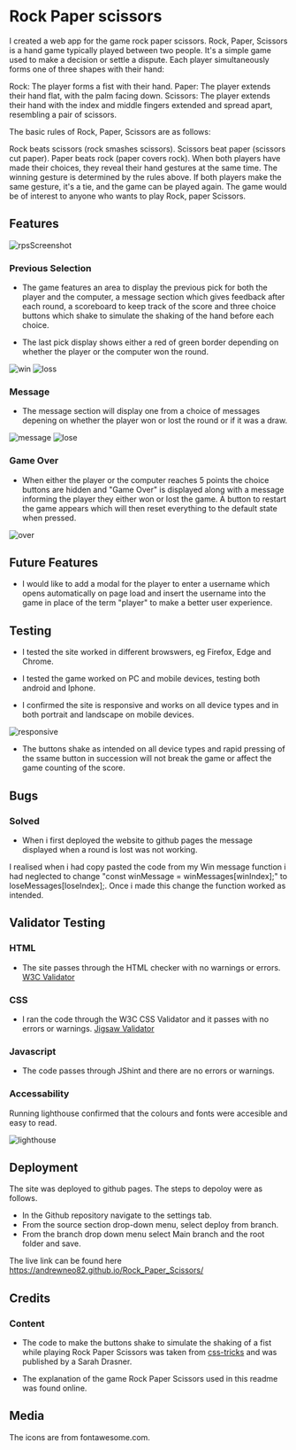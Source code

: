 # Rock Paper scissors

I created a web app for the game rock paper scissors. Rock, Paper, Scissors is a hand game typically played between two people. It's a simple game used to make a decision or settle a dispute. Each player simultaneously forms one of three shapes with their hand:

Rock: The player forms a fist with their hand.
Paper: The player extends their hand flat, with the palm facing down.
Scissors: The player extends their hand with the index and middle fingers extended and spread apart, resembling a pair of scissors.

The basic rules of Rock, Paper, Scissors are as follows:

Rock beats scissors (rock smashes scissors).
Scissors beat paper (scissors cut paper).
Paper beats rock (paper covers rock).
When both players have made their choices, they reveal their hand gestures at the same time. The winning gesture is determined by the rules above. If both players make the same gesture, it's a tie, and the game can be played again. The game would be of interest to anyone who wants to play Rock, paper Scissors.

## Features 

![rpsScreenshot](https://github.com/AndrewNeo82/Rock_Paper_Scissors/assets/90483176/c24d3e27-65af-4f29-901e-516692634ff0)


### Previous Selection

* The game features an area to display the previous pick for both the player and the computer, a message section which gives feedback after each round, a scoreboard to keep track of the score and three choice buttons which shake to simulate the shaking of the hand before each choice.

* The last pick display shows either a red of green border depending on whether the player or the computer won the round.
  
![win](https://github.com/AndrewNeo82/Rock_Paper_Scissors/assets/90483176/e0a3cb0d-f43d-4ff7-9dd3-c01f47bc53bd) ![loss](https://github.com/AndrewNeo82/Rock_Paper_Scissors/assets/90483176/59007e64-d3c7-4f08-a049-aa983adfdef4)

  ### Message 

* The message section will display one from a choice of messages depening on whether the player won or lost the round or if it was a draw.

 ![message](https://github.com/AndrewNeo82/Rock_Paper_Scissors/assets/90483176/7a101fb5-54c3-4610-8cdc-df2e40a8ae0f) ![lose](https://github.com/AndrewNeo82/Rock_Paper_Scissors/assets/90483176/7028c876-8371-42e1-9861-c191b584e6b6)


  ### Game Over

* When either the player or the computer reaches 5 points the choice buttons are hidden and "Game Over" is displayed along with a message informing the player they either won or lost the game. A button to restart the game appears which will then reset everything to the default state when pressed.

 ![over](https://github.com/AndrewNeo82/Rock_Paper_Scissors/assets/90483176/72943755-f147-4167-80ba-ae5175575786)

 ## Future Features 

 * I would like to add a modal for the player to enter a username which opens automatically on page load and insert the username into the game in place of the term "player" to make a better user experience.

## Testing

* I tested the site worked in different browswers, eg Firefox, Edge and Chrome.

* I tested the game worked on PC and mobile devices, testing both android and Iphone.

* I confirmed the site is responsive and works on all device types and in both portrait and landscape on mobile devices.

 ![responsive](https://github.com/AndrewNeo82/Rock_Paper_Scissors/assets/90483176/743d07da-4329-44c3-a463-00e933eb91cc)

* The buttons shake as intended on all device types and rapid pressing of the ssame button in succession will not break the game or affect the game counting of the score.

## Bugs

### Solved

* When i first deployed the website to github pages the message displayed when a round is lost was not working. 

I realised when i had copy pasted the code from my Win message function i had neglected to change "const winMessage = winMessages[winIndex];" to loseMessages[loseIndex];. Once i made this change the function worked as intended.

## Validator Testing

### HTML

* The site passes through the HTML checker with no warnings or errors. [W3C Validator](https://validator.w3.org/nu/?doc=https%3A%2F%2Fandrewneo82.github.io%2FRock_Paper_Scissors%2F)

### CSS

* I ran the code through the W3C CSS Validator and it passes with no errors or warnings. [Jigsaw Validator](https://validator.w3.org/nu/?doc=https%3A%2F%2Fandrewneo82.github.io%2FRock_Paper_Scissors%2F)

### Javascript 

* The code passes through JShint and there are no errors or warnings.


### Accessability

Running lighthouse confirmed that the colours and fonts were accesible and easy to read.

![lighthouse](https://github.com/AndrewNeo82/Rock_Paper_Scissors/assets/90483176/c9118692-e66d-4111-b32f-c585fed64447)


## Deployment

The site was deployed to github pages. The steps to depoloy were as follows.

* In the Github repository navigate to the settings tab.
* From the source section drop-down menu, select deploy from branch.
* From the branch drop down menu select Main branch and the root folder and save.

The live link can be found here https://andrewneo82.github.io/Rock_Paper_Scissors/

## Credits   

### Content

* The code to make the buttons shake to simulate the shaking of a fist while playing Rock Paper Scissors was taken from [css-tricks](https://css-tricks.com/snippets/css/shake-css-keyframe-animation/) and was published by a Sarah Drasner.

  


*  The explanation of the game Rock Paper Scissors used in this readme was found online.

## Media

The icons are from fontawesome.com.


